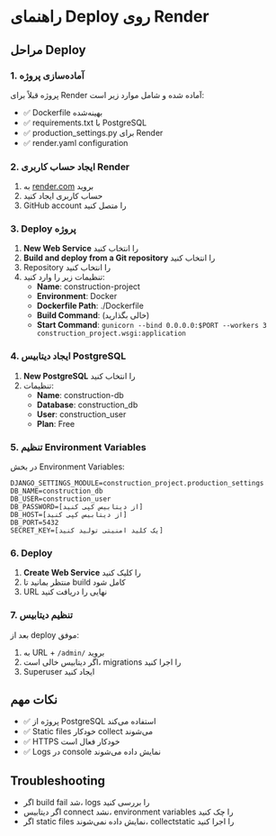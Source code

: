 # راهنمای Deploy روی Render

## مراحل Deploy

### 1. آماده‌سازی پروژه
پروژه قبلاً برای Render آماده شده و شامل موارد زیر است:
- ✅ Dockerfile بهینه‌شده
- ✅ requirements.txt با PostgreSQL
- ✅ production_settings.py برای Render
- ✅ render.yaml configuration

### 2. ایجاد حساب کاربری Render
1. به [render.com](https://render.com) بروید
2. حساب کاربری ایجاد کنید
3. GitHub account را متصل کنید

### 3. Deploy پروژه
1. **New Web Service** را انتخاب کنید
2. **Build and deploy from a Git repository** را انتخاب کنید
3. Repository را انتخاب کنید
4. تنظیمات زیر را وارد کنید:
   - **Name**: construction-project
   - **Environment**: Docker
   - **Dockerfile Path**: ./Dockerfile
   - **Build Command**: (خالی بگذارید)
   - **Start Command**: `gunicorn --bind 0.0.0.0:$PORT --workers 3 construction_project.wsgi:application`

### 4. ایجاد دیتابیس PostgreSQL
1. **New PostgreSQL** را انتخاب کنید
2. تنظیمات:
   - **Name**: construction-db
   - **Database**: construction_db
   - **User**: construction_user
   - **Plan**: Free

### 5. تنظیم Environment Variables
در بخش Environment Variables:
```
DJANGO_SETTINGS_MODULE=construction_project.production_settings
DB_NAME=construction_db
DB_USER=construction_user
DB_PASSWORD=[از دیتابیس کپی کنید]
DB_HOST=[از دیتابیس کپی کنید]
DB_PORT=5432
SECRET_KEY=[یک کلید امنیتی تولید کنید]
```

### 6. Deploy
1. **Create Web Service** را کلیک کنید
2. منتظر بمانید تا build کامل شود
3. URL نهایی را دریافت کنید

### 7. تنظیم دیتابیس
بعد از deploy موفق:
1. به URL + `/admin/` بروید
2. اگر دیتابیس خالی است، migrations را اجرا کنید
3. Superuser ایجاد کنید

## نکات مهم
- ✅ پروژه از PostgreSQL استفاده می‌کند
- ✅ Static files خودکار collect می‌شوند
- ✅ HTTPS خودکار فعال است
- ✅ Logs در console نمایش داده می‌شوند

## Troubleshooting
- اگر build fail شد، logs را بررسی کنید
- اگر دیتابیس connect نشد، environment variables را چک کنید
- اگر static files نمایش داده نمی‌شوند، collectstatic را اجرا کنید
